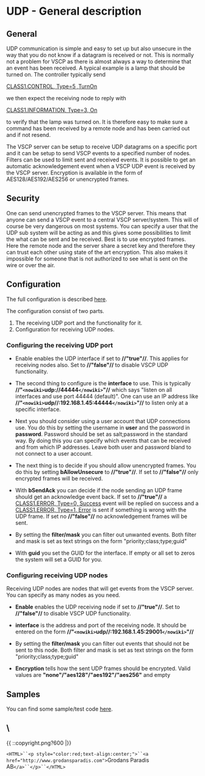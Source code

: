 # UDP - General description

## General

UDP communication is simple and easy to set up but also unsecure in the way that you do not know if a datagram is received or not. This is normally not a problem for VSCP as there is almost always a way to determine that an event has been received. A typical example is a lamp that should be turned on. The controller typically send

[CLASS1.CONTROL, Type=5 ,TurnOn](http://www.vscp.org/docs/vscpspec/doku.php?id=class1.control#type_5_0x05_turnon)

we then expect the receiving node to reply with 

[CLASS1.INFORMATION, Type=3, On](http://www.vscp.org/docs/vscpspec/doku.php?id=class1.information#type_3_0x03_on)

to verify that the lamp was turned on. It is therefore easy to make sure a command has been received by a remote node and has been carried out and if not resend.

The VSCP server can be setup to receive UDP datagrams on a specific port and it can be setup to send VSCP events to a specified number of nodes. Filters can be used to limit sent and received events. It is possible to get an automatic acknowledgement event when a VSCP UDP event is received by the VSCP server. Encryption is available in the form of AES128/AES192/AES256 or unencrypted frames. 

## Security

One can send unencrypted frames to the VSCP server. This means that anyone can send a VSCP event to a central VSCP server/system. This will of course be very dangerous on most systems. You can specify a user that the UDP sub system will be acting as and this gives some possibilities to limit the what can be sent and be received. Best is to use encrypted frames. Here the remote node and the server share a secret key and therefore they can trust each other using state of the art encryption. This also makes it impossible for someone that is not authorized to see what is sent on the wire or over the air.

## Configuration

The full configuration is described [here](http://www.vscp.org/docs/vscpd/doku.php?id=configuring_the_vscp_daemon#udp_interface).

The configuration consist of two parts. 

 1.  The receiving UDP port and the functionality for it. 
 2.  Configuration for receiving UDP nodes.

### Configuring the receiving UDP port


*  Enable enables the UDP interface if set to **//"true"//**. This applies for receiving nodes also. Set to **//"false"//** to disable VSCP UDP functionality.

*  The second thing to configure is the **interface** to use. This is typically **//"`<nowiki>`udp://44444`</nowiki>`"//** which says "listen on all interfaces and use port 44444 (default)". One can use an IP address like **//"`<nowiki>`udp//:192.168.1.45:44444`</nowiki>`"//** to listen only at a specific interface.

*  Next you should consider using a user account that UDP connections use. You do this by setting the username in **user** and the password in **password**. Password should be set as salt;password in the standard way. By doing this you can specify which events that can be received and from which IP addresses. Leave both user and password bland to not connect to a user account.

*  The next thing is to decide if you should allow unencrypted frames. You do this by setting **bAllowUnsecure** to **//"true"//**. If set to **//"false"//** only encrypted frames will be received.

*  With **bSendAck** you can decide if the node sending an UDP frame should get an acknowledge event back. If set to **//"true"//** a  [CLASS1.ERROR, Type=0, Success](http://www.vscp.org/docs/vscpspec/doku.php?id=class1.error#type_0_0x00_success) event will be replied on success and a [CLASS1.ERROR, Type=1, Error](http://www.vscp.org/docs/vscpspec/doku.php?id=class1.error#type_1_0x01_error) is sent if something is wrong with the UDP frame. If set no **//"false"//** no acknowledgement frames will be sent.

*  By setting the **filter/mask** you can filter out unwanted events. Both filter and mask is set as text strings on the form "priority;class;type;guid"

*  With **guid** you set the GUID for the interface. If empty or all set to zeros the system will set a GUID for you.

### Configuring receiving UDP nodes

Receiving UDP nodes are nodes that will get events from the VSCP server. You can specify as many nodes as you need.


*  **Enable** enables the UDP receiving node if set to **//"true"//**. Set to **//"false"//** to disable VSCP UDP functionality.

*  **interface** is the address and port of the receiving node. It should be entered on the form **//"`<nowiki>`udp//:192.168.1.45:29001`</nowiki>`"//** 

*  By setting the **filter/mask** you can filter out events that should not be sent to this node. Both filter and mask is set as text strings on the form "priority;class;type;guid"

*  **Encryption** tells how the sent UDP frames should be encrypted. Valid values are **"none"/"aes128"/"aes192"/"aes256"** and empty

## Samples

You can find some sample/test code [here](https///github.com/grodansparadis/vscp/tree/master/tests/udp).


\\ 
----
{{  ::copyright.png?600  |}}

`<HTML>``<p style="color:red;text-align:center;">``<a href="http://www.grodansparadis.com">`Grodans Paradis AB`</a>``</p>``</HTML>`
